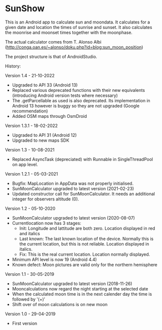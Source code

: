 # SunShow

This is an Android app to calculate sun and moondata.
It calculates for a given date and location the times of sunrise and sunset. It also calculates the moonrise and moonset times together with the moonphase.

The actual calculator comes from T. Alonso Albi (http://conga.oan.es/~alonso/doku.php?id=blog:sun_moon_position)

The project structure is that of AndroidStudio.

History:

Version 1.4 - 21-10-2022
- Upgraded to API 33 (Android 13)
- Replaced various deprecated functions with their new equivalents (introducing Android version tests where necessary)
- The <Bundle>.getParcellable as used is also deprecated. Its implementation in Android 13 however is buggy so they are not upgraded (Google recommendation) 
- Added OSM maps through OsmDroid

Version 1.3.1 - 18-02-2022
- Upgraded to API 31 (Android 12)
- Upgraded to new maps SDK

Version 1.3 - 10-08-2021
- Replaced AsyncTask (depreciated) with Runnable in SingleThreadPool on app level.

Version 1.2.1 - 05-03-2021
- Bugfix: MapLocation in AppData was not properly initialised.
- SunMoonCalculator upgraded to latest version (2021-02-23)
- Updated constructor call for SunMoonCalculator. It needs an additional integer for observers altitude (0).

Version 1.2 - 05-10-2020
- SunMoonCalculator upgraded to latest version (2020-08-07)
- Currentlocation now has 3 stages:
  - Init: Longitude and lattitude are both zero. Location displayed in red and italics
  - Last known: The last known location of the device. Normally this is the current location, but this is not reliable. Location displayed in italics.
  - Fix: This is the real current location. Location normally displayed.
- Minimum API level is now 19 (Android 4.4)
- Known defect: Moon pictures are valid only for the northern hemisphere

Version 1.1 - 30-05-2019
- SunMoonCalculator upgraded to latest version (2018-11-26)
- Mooncalculations now regard the night starting at the selected date
- When the calculated moon time is in the next calender day the time is followed by '(+)'
- Shift over of moon calculations is on new moon

Version 1.0 - 29-04-2019
- First version
